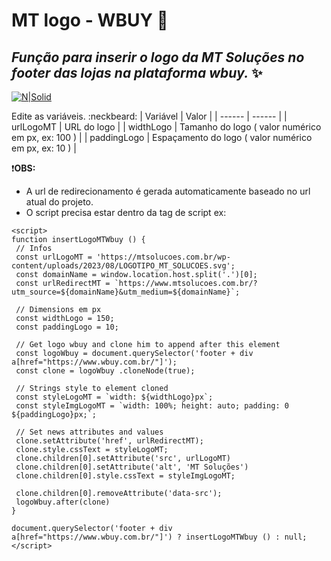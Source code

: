 # MT logo - WBUY  :rocket:
## _Função para inserir o logo da MT Soluções no footer das lojas na plataforma wbuy._ :sparkles:

[![N|Solid](https://mtsolucoes.com.br/wp-content/uploads/2023/08/LOGOTIPO_MT_SOLUCOES.svg)](https://mtsolucoes.com.br/)

Edite as variáveis. :neckbeard:
| Variável | Valor |
| ------ | ------ |
| urlLogoMT | URL do logo |
| widthLogo | Tamanho do logo ( valor numérico em px, ex: 100 ) |
| paddingLogo | Espaçamento do logo ( valor numérico em px, ex: 10 ) |

:exclamation:**OBS:** 

 - A url de redirecionamento é gerada automaticamente baseado no url atual do projeto.
 - O script precisa estar dentro da tag de script ex:
 ```plaintext
<script>
function insertLogoMTWbuy () {
  // Infos
  const urlLogoMT = 'https://mtsolucoes.com.br/wp-content/uploads/2023/08/LOGOTIPO_MT_SOLUCOES.svg';
  const domainName = window.location.host.split('.')[0];
  const urlRedirectMT = `https://www.mtsolucoes.com.br/?utm_source=${domainName}&utm_medium=${domainName}`;
  
  // Dimensions em px
  const widthLogo = 150;
  const paddingLogo = 10;

  // Get logo wbuy and clone him to append after this element
  const logoWbuy = document.querySelector('footer + div a[href="https://www.wbuy.com.br/"]');
  const clone = logoWbuy .cloneNode(true);

  // Strings style to element cloned
  const styleLogoMT = `width: ${widthLogo}px`;
  const styleImgLogoMT = `width: 100%; height: auto; padding: 0 ${paddingLogo}px;`;

  // Set news attributes and values
  clone.setAttribute('href', urlRedirectMT);
  clone.style.cssText = styleLogoMT;
  clone.children[0].setAttribute('src', urlLogoMT)
  clone.children[0].setAttribute('alt', 'MT Soluções')
  clone.children[0].style.cssText = styleImgLogoMT;

  clone.children[0].removeAttribute('data-src');
  logoWbuy.after(clone)
}

document.querySelector('footer + div a[href="https://www.wbuy.com.br/"]') ? insertLogoMTWbuy () : null;
</script>
```

